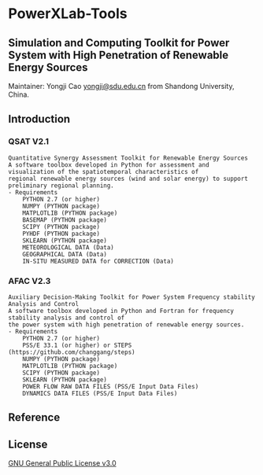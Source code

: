 # PowerXLab-Tools
## Simulation and Computing Toolkit for Power System with High Penetration of Renewable Energy Sources
Maintainer: Yongji Cao yongji@sdu.edu.cn from Shandong University, China.
## Introduction
### QSAT V2.1
	Quantitative Synergy Assessment Toolkit for Renewable Energy Sources
	A software toolbox developed in Python for assessment and visualization of the spatiotemporal characteristics of 
	regional renewable energy sources (wind and solar energy) to support preliminary regional planning.
	- Requirements
		PYTHON 2.7 (or higher)
		NUMPY (PYTHON package)
		MATPLOTLIB (PYTHON package)
		BASEMAP (PYTHON package)
		SCIPY (PYTHON package)
		PYHDF (PYTHON package)
		SKLEARN (PYTHON package)
		METEOROLOGICAL DATA (Data)
		GEOGRAPHICAL DATA (Data)
		IN-SITU MEASURED DATA for CORRECTION (Data)
### AFAC V2.3
	Auxiliary Decision-Making Toolkit for Power System Frequency stability Analysis and Control   
	A software toolbox developed in Python and Fortran for frequency stability analysis and control of
	the power system with high penetration of renewable energy sources.
	- Requirements
		PYTHON 2.7 (or higher)
		PSS/E 33.1 (or higher) or STEPS (https://github.com/changgang/steps)
		NUMPY (PYTHON package)
		MATPLOTLIB (PYTHON package)
		SCIPY (PYTHON package)
		SKLEARN (PYTHON package)
		POWER FLOW RAW DATA FILES (PSS/E Input Data Files)
		DYNAMICS DATA FILES (PSS/E Input Data Files) 
## Reference
## License
[GNU General Public License v3.0](LICENSE)
